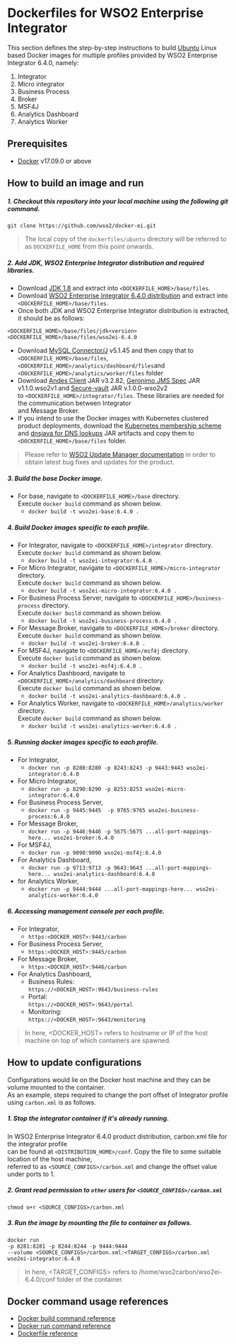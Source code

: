 # Dockerfiles for WSO2 Enterprise Integrator #

This section defines the step-by-step instructions to build [Ubuntu](https://hub.docker.com/_/ubuntu/) Linux based Docker images for multiple profiles
provided by WSO2 Enterprise Integrator 6.4.0, namely:<br>

1. Integrator
2. Micro integrator
3. Business Process
4. Broker
5. MSF4J
6. Analytics Dashboard
7. Analytics Worker

## Prerequisites
* [Docker](https://www.docker.com/get-docker) v17.09.0 or above

## How to build an image and run

##### 1. Checkout this repository into your local machine using the following git command.

```
git clone https://github.com/wso2/docker-ei.git
```

>The local copy of the `dockerfiles/ubuntu` directory will be referred to as `DOCKERFILE_HOME` from this point onwards.

##### 2. Add JDK, WSO2 Enterprise Integrator distribution and required libraries.

- Download [JDK 1.8](http://www.oracle.com/technetwork/java/javase/downloads/jdk8-downloads-2133151.html) and
extract into `<DOCKERFILE_HOME>/base/files`.
- Download [WSO2 Enterprise Integrator 6.4.0 distribution](https://wso2.com/integration/) and 
extract into `<DOCKERFILE_HOME>/base/files`.
- Once both JDK and WSO2 Enterprise Integrator distribution is extracted, it should be as follows:
```
<DOCKERFILE_HOME>/base/files/jdk<version>
<DOCKERFILE_HOME>/base/files/wso2ei-6.4.0
```
- Download [MySQL Connector/J](https://downloads.mysql.com/archives/c-j/) v5.1.45 and then copy that to `<DOCKERFILE_HOME>/base/files`,`<DOCKERFILE_HOME>/analytics/dashboard/files`and `<DOCKERFILE_HOME>/analytics/worker/files` folder
- Download [Andes Client](http://maven.wso2.org/nexus/content/groups/wso2-public/org/wso2/andes/wso2/andes-client/3.2.82/) JAR v3.2.82,
[Geronimo JMS Spec](http://maven.wso2.org/nexus/content/groups/wso2-public/org/apache/geronimo/specs/wso2/geronimo-jms_1.1_spec/1.1.0.wso2v1/) JAR v1.1.0.wso2v1 and
[Secure-vault](http://maven.wso2.org/nexus/content/groups/wso2-public/org/wso2/securevault/org.wso2.securevault/1.0.0-wso2v2/) JAR v.1.0.0-wso2v2 <br> to 
`<DOCKERFILE_HOME>/integrator/files`. These libraries are needed for the communication between Integrator <br> and Message Broker.
- If you intend to use the Docker images with Kubernetes clustered product deployments, download the
[Kubernetes membership scheme](http://central.maven.org/maven2/org/wso2/carbon/kubernetes/artifacts/kubernetes-membership-scheme/1.0.5/kubernetes-membership-scheme-1.0.5.jar)
and [dnsjava for DNS lookups](http://central.maven.org/maven2/dnsjava/dnsjava/2.1.8/dnsjava-2.1.8.jar) JAR artifacts and copy them to
`<DOCKERFILE_HOME>/base/files` folder.

>Please refer to [WSO2 Update Manager documentation]( https://docs.wso2.com/display/WUM300/WSO2+Update+Manager)
in order to obtain latest bug fixes and updates for the product.

##### 3. Build the base Docker image.
- For base, navigate to `<DOCKERFILE_HOME>/base` directory. <br>
  Execute `docker build` command as shown below.
    + `docker build -t wso2ei-base:6.4.0 .`
        
##### 4. Build Docker images specific to each profile.
- For Integrator, navigate to `<DOCKERFILE_HOME>/integrator` directory. <br>
  Execute `docker build` command as shown below. 
    + `docker build -t wso2ei-integrator:6.4.0 .`
- For Micro Integrator, navigate to `<DOCKERFILE_HOME>/micro-integrator` directory. <br>
  Execute `docker build` command as shown below. 
    + `docker build -t wso2ei-micro-integrator:6.4.0 .`        
- For Business Process Server, navigate to `<DOCKERFILE_HOME>/business-process` directory. <br>
  Execute `docker build` command as shown below. 
    + `docker build -t wso2ei-business-process:6.4.0 .`
- For Message Broker, navigate to `<DOCKERFILE_HOME>/broker` directory. <br>
  Execute `docker build` command as shown below. 
    + `docker build -t wso2ei-broker:6.4.0 .`
- For MSF4J, navigate to `<DOCKERFILE_HOME>/msf4j` directory. <br>
  Execute `docker build` command as shown below. 
    + `docker build -t wso2ei-msf4j:6.4.0 .`
- For Analytics Dashboard, navigate to `<DOCKERFILE_HOME>/analytics/dashboard` directory. <br>
  Execute `docker build` command as shown below. 
    + `docker build -t wso2ei-analytics-dashboard:6.4.0 .`
- For Analytics Worker, navigate to `<DOCKERFILE_HOME>/analytics/worker` directory. <br>
   Execute `docker build` command as shown below. 
     + `docker build -t wso2ei-analytics-worker:6.4.0 .`
    
##### 5. Running docker images specific to each profile.
- For Integrator,
    + `docker run -p 8280:8280 -p 8243:8243 -p 9443:9443 wso2ei-integrator:6.4.0`
- For Micro Integrator,
    + `docker run -p 8290:8290 -p 8253:8253 wso2ei-micro-integrator:6.4.0`
- For Business Process Server,
    + `docker run -p 9445:9445  -p 9765:9765 wso2ei-business-process:6.4.0`  
- For Message Broker,
    + `docker run -p 9446:9446 -p 5675:5675 ...all-port-mappings-here... wso2ei-broker:6.4.0` 
- For MSF4J,
    + `docker run -p 9090:9090 wso2ei-msf4j:6.4.0`
- For Analytics Dashboard,
    + `docker run -p 9713:9713 -p 9643:9643 ...all-port-mappings-here... wso2ei-analytics-dashboard:6.4.0`
- for Analytics Worker,
    + `docker run -p 9444:9444 ...all-port-mappings-here... wso2ei-analytics-worker:6.4.0`

##### 6. Accessing management console per each profile.
- For Integrator,
    + `https:<DOCKER_HOST>:9443/carbon`
- For Business Process Server,
    + `https:<DOCKER_HOST>:9445/carbon`
- For Message Broker,
    + `https:<DOCKER_HOST>:9446/carbon`
- For Analytics Dashboard,
    + Business Rules:<br>
    `https://<DOCKER_HOST>:9643/business-rules`
    + Portal:<br>
    `https://<DOCKER_HOST>:9643/portal`
    + Monitoring:<br>
    `https://<DOCKER_HOST>:9643/monitoring`
    
>In here, <DOCKER_HOST> refers to hostname or IP of the host machine on top of which containers are spawned.

## How to update configurations
Configurations would lie on the Docker host machine and they can be volume mounted to the container. <br>
As an example, steps required to change the port offset of Integrator profile using `carbon.xml` is as follows.

##### 1. Stop the integrator container if it's already running.
In WSO2 Enterprise Integrator 6.4.0 product distribution, carbon.xml file for the integrator profile <br>
can be found at `<DISTRIBUTION_HOME>/conf`. Copy the file to some suitable location of the host machine, <br>
referred to as `<SOURCE_CONFIGS>/carbon.xml` and change the offset value under ports to 1.

##### 2. Grant read permission to `other` users for `<SOURCE_CONFIGS>/carbon.xml`
```
chmod o+r <SOURCE_CONFIGS>/carbon.xml
```

##### 3. Run the image by mounting the file to container as follows.
```
docker run 
-p 8281:8281 -p 8244:8244 -p 9444:9444
--volume <SOURCE_CONFIGS>/carbon.xml:<TARGET_CONFIGS>/carbon.xml
wso2ei-integrator:6.4.0
```

>In here, <TARGET_CONFIGS> refers to /home/wso2carbon/wso2ei-6.4.0/conf folder of the container.

## Docker command usage references

* [Docker build command reference](https://docs.docker.com/engine/reference/commandline/build/)
* [Docker run command reference](https://docs.docker.com/engine/reference/run/)
* [Dockerfile reference](https://docs.docker.com/engine/reference/builder/)
